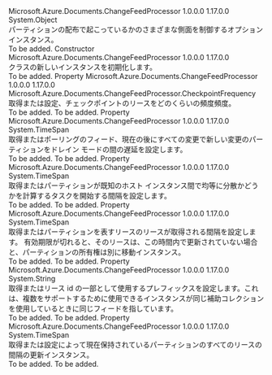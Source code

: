 <Type Name="ChangeFeedHostOptions" FullName="Microsoft.Azure.Documents.ChangeFeedProcessor.ChangeFeedHostOptions">
  <TypeSignature Language="C#" Value="public class ChangeFeedHostOptions" />
  <TypeSignature Language="ILAsm" Value=".class public auto ansi beforefieldinit ChangeFeedHostOptions extends System.Object" />
  <TypeSignature Language="DocId" Value="T:Microsoft.Azure.Documents.ChangeFeedProcessor.ChangeFeedHostOptions" />
  <TypeSignature Language="VB.NET" Value="Public Class ChangeFeedHostOptions" />
  <TypeSignature Language="F#" Value="type ChangeFeedHostOptions = class" />
  <AssemblyInfo>
    <AssemblyName>Microsoft.Azure.Documents.ChangeFeedProcessor</AssemblyName>
    <AssemblyVersion>1.0.0.0</AssemblyVersion>
    <AssemblyVersion>1.17.0.0</AssemblyVersion>
  </AssemblyInfo>
  <Base>
    <BaseTypeName>System.Object</BaseTypeName>
  </Base>
  <Interfaces />
  <Docs>
    <summary>
            パーティションの配布で起こっているかのさまざまな側面を制御するオプション<see cref="T:Microsoft.Azure.Documents.ChangeFeedProcessor.ChangeFeedEventHost" />インスタンス。
            </summary>
    <remarks>To be added.</remarks>
  </Docs>
  <Members>
    <Member MemberName=".ctor">
      <MemberSignature Language="C#" Value="public ChangeFeedHostOptions ();" />
      <MemberSignature Language="ILAsm" Value=".method public hidebysig specialname rtspecialname instance void .ctor() cil managed" />
      <MemberSignature Language="DocId" Value="M:Microsoft.Azure.Documents.ChangeFeedProcessor.ChangeFeedHostOptions.#ctor" />
      <MemberSignature Language="VB.NET" Value="Public Sub New ()" />
      <MemberType>Constructor</MemberType>
      <AssemblyInfo>
        <AssemblyName>Microsoft.Azure.Documents.ChangeFeedProcessor</AssemblyName>
        <AssemblyVersion>1.0.0.0</AssemblyVersion>
        <AssemblyVersion>1.17.0.0</AssemblyVersion>
      </AssemblyInfo>
      <Parameters />
      <Docs>
        <summary><see cref="T:Microsoft.Azure.Documents.ChangeFeedProcessor.ChangeFeedHostOptions" /> クラスの新しいインスタンスを初期化します。</summary>
        <remarks>To be added.</remarks>
      </Docs>
    </Member>
    <Member MemberName="CheckpointFrequency">
      <MemberSignature Language="C#" Value="public Microsoft.Azure.Documents.ChangeFeedProcessor.CheckpointFrequency CheckpointFrequency { get; set; }" />
      <MemberSignature Language="ILAsm" Value=".property instance class Microsoft.Azure.Documents.ChangeFeedProcessor.CheckpointFrequency CheckpointFrequency" />
      <MemberSignature Language="DocId" Value="P:Microsoft.Azure.Documents.ChangeFeedProcessor.ChangeFeedHostOptions.CheckpointFrequency" />
      <MemberSignature Language="VB.NET" Value="Public Property CheckpointFrequency As CheckpointFrequency" />
      <MemberSignature Language="F#" Value="member this.CheckpointFrequency : Microsoft.Azure.Documents.ChangeFeedProcessor.CheckpointFrequency with get, set" Usage="Microsoft.Azure.Documents.ChangeFeedProcessor.ChangeFeedHostOptions.CheckpointFrequency" />
      <MemberType>Property</MemberType>
      <AssemblyInfo>
        <AssemblyName>Microsoft.Azure.Documents.ChangeFeedProcessor</AssemblyName>
        <AssemblyVersion>1.0.0.0</AssemblyVersion>
        <AssemblyVersion>1.17.0.0</AssemblyVersion>
      </AssemblyInfo>
      <ReturnValue>
        <ReturnType>Microsoft.Azure.Documents.ChangeFeedProcessor.CheckpointFrequency</ReturnType>
      </ReturnValue>
      <Docs>
        <summary>
            取得または設定、チェックポイントのリースをどのくらいの頻度頻度。
            </summary>
        <value>To be added.</value>
        <remarks>To be added.</remarks>
      </Docs>
    </Member>
    <Member MemberName="FeedPollDelay">
      <MemberSignature Language="C#" Value="public TimeSpan FeedPollDelay { get; set; }" />
      <MemberSignature Language="ILAsm" Value=".property instance valuetype System.TimeSpan FeedPollDelay" />
      <MemberSignature Language="DocId" Value="P:Microsoft.Azure.Documents.ChangeFeedProcessor.ChangeFeedHostOptions.FeedPollDelay" />
      <MemberSignature Language="VB.NET" Value="Public Property FeedPollDelay As TimeSpan" />
      <MemberSignature Language="F#" Value="member this.FeedPollDelay : TimeSpan with get, set" Usage="Microsoft.Azure.Documents.ChangeFeedProcessor.ChangeFeedHostOptions.FeedPollDelay" />
      <MemberType>Property</MemberType>
      <AssemblyInfo>
        <AssemblyName>Microsoft.Azure.Documents.ChangeFeedProcessor</AssemblyName>
        <AssemblyVersion>1.0.0.0</AssemblyVersion>
        <AssemblyVersion>1.17.0.0</AssemblyVersion>
      </AssemblyInfo>
      <ReturnValue>
        <ReturnType>System.TimeSpan</ReturnType>
      </ReturnValue>
      <Docs>
        <summary>
            取得またはポーリングのフィード、現在の後にすべての変更で新しい変更のパーティションをドレイン モードの間の遅延を設定します。
            </summary>
        <value>To be added.</value>
        <remarks>To be added.</remarks>
      </Docs>
    </Member>
    <Member MemberName="LeaseAcquireInterval">
      <MemberSignature Language="C#" Value="public TimeSpan LeaseAcquireInterval { get; set; }" />
      <MemberSignature Language="ILAsm" Value=".property instance valuetype System.TimeSpan LeaseAcquireInterval" />
      <MemberSignature Language="DocId" Value="P:Microsoft.Azure.Documents.ChangeFeedProcessor.ChangeFeedHostOptions.LeaseAcquireInterval" />
      <MemberSignature Language="VB.NET" Value="Public Property LeaseAcquireInterval As TimeSpan" />
      <MemberSignature Language="F#" Value="member this.LeaseAcquireInterval : TimeSpan with get, set" Usage="Microsoft.Azure.Documents.ChangeFeedProcessor.ChangeFeedHostOptions.LeaseAcquireInterval" />
      <MemberType>Property</MemberType>
      <AssemblyInfo>
        <AssemblyName>Microsoft.Azure.Documents.ChangeFeedProcessor</AssemblyName>
        <AssemblyVersion>1.0.0.0</AssemblyVersion>
        <AssemblyVersion>1.17.0.0</AssemblyVersion>
      </AssemblyInfo>
      <ReturnValue>
        <ReturnType>System.TimeSpan</ReturnType>
      </ReturnValue>
      <Docs>
        <summary>
            取得またはパーティションが既知のホスト インスタンス間で均等に分散かどうかを計算するタスクを開始する間隔を設定します。 
            </summary>
        <value>To be added.</value>
        <remarks>To be added.</remarks>
      </Docs>
    </Member>
    <Member MemberName="LeaseExpirationInterval">
      <MemberSignature Language="C#" Value="public TimeSpan LeaseExpirationInterval { get; set; }" />
      <MemberSignature Language="ILAsm" Value=".property instance valuetype System.TimeSpan LeaseExpirationInterval" />
      <MemberSignature Language="DocId" Value="P:Microsoft.Azure.Documents.ChangeFeedProcessor.ChangeFeedHostOptions.LeaseExpirationInterval" />
      <MemberSignature Language="VB.NET" Value="Public Property LeaseExpirationInterval As TimeSpan" />
      <MemberSignature Language="F#" Value="member this.LeaseExpirationInterval : TimeSpan with get, set" Usage="Microsoft.Azure.Documents.ChangeFeedProcessor.ChangeFeedHostOptions.LeaseExpirationInterval" />
      <MemberType>Property</MemberType>
      <AssemblyInfo>
        <AssemblyName>Microsoft.Azure.Documents.ChangeFeedProcessor</AssemblyName>
        <AssemblyVersion>1.0.0.0</AssemblyVersion>
        <AssemblyVersion>1.17.0.0</AssemblyVersion>
      </AssemblyInfo>
      <ReturnValue>
        <ReturnType>System.TimeSpan</ReturnType>
      </ReturnValue>
      <Docs>
        <summary>
            取得またはパーティションを表すリースのリースが取得される間隔を設定します。 有効期限が切れると、そのリースは、この時間内で更新されていない場合と、パーティションの所有権は別に移動<see cref="T:Microsoft.Azure.Documents.ChangeFeedProcessor.ChangeFeedEventHost" />インスタンス。
            </summary>
        <value>To be added.</value>
        <remarks>To be added.</remarks>
      </Docs>
    </Member>
    <Member MemberName="LeasePrefix">
      <MemberSignature Language="C#" Value="public string LeasePrefix { get; set; }" />
      <MemberSignature Language="ILAsm" Value=".property instance string LeasePrefix" />
      <MemberSignature Language="DocId" Value="P:Microsoft.Azure.Documents.ChangeFeedProcessor.ChangeFeedHostOptions.LeasePrefix" />
      <MemberSignature Language="VB.NET" Value="Public Property LeasePrefix As String" />
      <MemberSignature Language="F#" Value="member this.LeasePrefix : string with get, set" Usage="Microsoft.Azure.Documents.ChangeFeedProcessor.ChangeFeedHostOptions.LeasePrefix" />
      <MemberType>Property</MemberType>
      <AssemblyInfo>
        <AssemblyName>Microsoft.Azure.Documents.ChangeFeedProcessor</AssemblyName>
        <AssemblyVersion>1.0.0.0</AssemblyVersion>
        <AssemblyVersion>1.17.0.0</AssemblyVersion>
      </AssemblyInfo>
      <ReturnValue>
        <ReturnType>System.String</ReturnType>
      </ReturnValue>
      <Docs>
        <summary>
            取得またはリース id の一部として使用するプレフィックスを設定します。これは、複数をサポートするために使用できる<see cref="T:Microsoft.Azure.Documents.ChangeFeedProcessor.ChangeFeedEventHost" />インスタンスが同じ補助コレクションを使用しているときに同じフィードを指しています。
            </summary>
        <value>To be added.</value>
        <remarks>To be added.</remarks>
      </Docs>
    </Member>
    <Member MemberName="LeaseRenewInterval">
      <MemberSignature Language="C#" Value="public TimeSpan LeaseRenewInterval { get; set; }" />
      <MemberSignature Language="ILAsm" Value=".property instance valuetype System.TimeSpan LeaseRenewInterval" />
      <MemberSignature Language="DocId" Value="P:Microsoft.Azure.Documents.ChangeFeedProcessor.ChangeFeedHostOptions.LeaseRenewInterval" />
      <MemberSignature Language="VB.NET" Value="Public Property LeaseRenewInterval As TimeSpan" />
      <MemberSignature Language="F#" Value="member this.LeaseRenewInterval : TimeSpan with get, set" Usage="Microsoft.Azure.Documents.ChangeFeedProcessor.ChangeFeedHostOptions.LeaseRenewInterval" />
      <MemberType>Property</MemberType>
      <AssemblyInfo>
        <AssemblyName>Microsoft.Azure.Documents.ChangeFeedProcessor</AssemblyName>
        <AssemblyVersion>1.0.0.0</AssemblyVersion>
        <AssemblyVersion>1.17.0.0</AssemblyVersion>
      </AssemblyInfo>
      <ReturnValue>
        <ReturnType>System.TimeSpan</ReturnType>
      </ReturnValue>
      <Docs>
        <summary>
            取得または設定によって現在保持されているパーティションのすべてのリースの間隔の更新<see cref="T:Microsoft.Azure.Documents.ChangeFeedProcessor.ChangeFeedEventHost" />インスタンス。
            </summary>
        <value>To be added.</value>
        <remarks>To be added.</remarks>
      </Docs>
    </Member>
  </Members>
</Type>